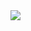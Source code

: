 <img src="https://capsule-render.vercel.app/api?type=venom&color=auto&height=200&section=header&text=☕️&fontSize=50" />
